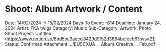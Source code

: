 # Shoot: Album Artwork / Content

Date: 14/02/2024 → 15/02/2024
Days To Event: -614
Deadline: January 24, 2024
Artist: FKA twigs
Category: Music
Sub-Category: Artwork, Photo Shoot
Project: Untitled (https://www.notion.so/8bd5be3adcd8429d9f52d3664befecb6?pvs=21)
Status: Confirmed
Attachment: ../EUSEXUA___Album_Creative___Feb.pdf
